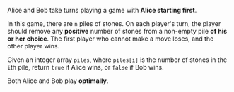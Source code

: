 Alice and Bob take turns playing a game with **Alice starting first**.

In this game, there are `n` piles of stones. On each player's turn, the player should remove any **positive** number of stones from a non-empty pile **of his or her choice**. The first player who cannot make a move loses, and the other player wins.

Given an integer array `piles`, where `piles[i]` is the number of stones in the `i`th pile, return `true` if Alice wins, or `false` if Bob wins.

Both Alice and Bob play **optimally**.